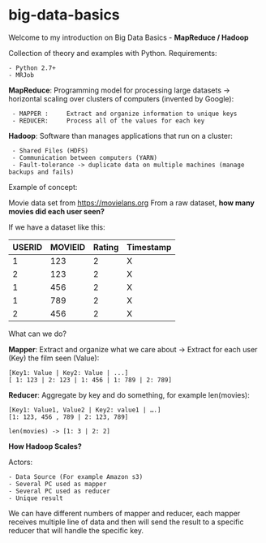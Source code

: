 # big-data-basics

Welcome to my introduction on Big Data Basics - **MapReduce / Hadoop**

Collection of theory and examples with Python.
Requirements: 

	- Python 2.7+
	- MRJob

**MapReduce**: Programming model for processing large datasets -> horizontal scaling over clusters of computers (invented by Google):

     - MAPPER :     Extract and organize information to unique keys
     - REDUCER:     Process all of the values for each key

**Hadoop**: Software than manages applications that run on a cluster:

     - Shared Files (HDFS)
     - Communication between computers (YARN)
     - Fault-tolerance -> duplicate data on multiple machines (manage backups and fails)


Example of concept:

Movie data set from https://movielans.org
From a raw dataset, **how many movies did each user seen?**

If we have a dataset like this:

| USERID | MOVIEID | Rating | Timestamp |
| -----  | ------- | ------ | --------- |
|   1    |  123    |   2    |     X     |
|   2    |  123    |   2    |     X     |
|   1    |  456    |   2    |     X     |
|   1    |  789    |   2    |     X     |
|   2    |  456    |   2    |     X     |

What can we do?

**Mapper**: Extract and organize what we care about -> Extract for each user (Key) the film seen (Value):

	[Key1: Value | Key2: Value | ...]
	[ 1: 123 | 2: 123 | 1: 456 | 1: 789 | 2: 789]

**Reducer**: Aggregate by key and do something, for example len(movies):

	[Key1: Value1, Value2 | Key2: value1 | ….]
	[1: 123, 456 , 789 | 2: 123, 789]

	len(movies) -> [1: 3 | 2: 2]


**How Hadoop Scales?**

Actors:

	- Data Source (For example Amazon s3)
	- Several PC used as mapper
	- Several PC used as reducer
	- Unique result

We can have different numbers of mapper and reducer, each mapper receives multiple line of data and then will send the result to a specific reducer that will handle the specific key.



